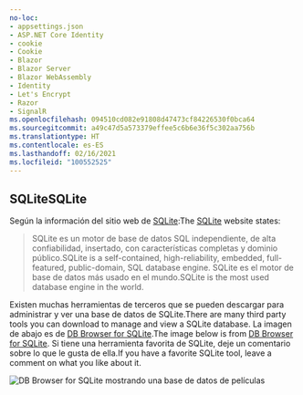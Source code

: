 ```yaml
---
no-loc:
- appsettings.json
- ASP.NET Core Identity
- cookie
- Cookie
- Blazor
- Blazor Server
- Blazor WebAssembly
- Identity
- Let's Encrypt
- Razor
- SignalR
ms.openlocfilehash: 094510cd082e91808d47473cf84226530f0bca64
ms.sourcegitcommit: a49c47d5a573379effee5c6b6e36f5c302aa756b
ms.translationtype: HT
ms.contentlocale: es-ES
ms.lasthandoff: 02/16/2021
ms.locfileid: "100552525"
---
```

## <a name="sqlite"></a><span data-ttu-id="75354-101">SQLite</span><span class="sxs-lookup"><span data-stu-id="75354-101">SQLite</span></span>

<span data-ttu-id="75354-102">Según la información del sitio web de [SQLite](https://www.sqlite.org/):</span><span class="sxs-lookup"><span data-stu-id="75354-102">The [SQLite](https://www.sqlite.org/) website states:</span></span>

> <span data-ttu-id="75354-103">SQLite es un motor de base de datos SQL independiente, de alta confiabilidad, insertado, con características completas y dominio público.</span><span class="sxs-lookup"><span data-stu-id="75354-103">SQLite is a self-contained, high-reliability, embedded, full-featured, public-domain, SQL database engine.</span></span> <span data-ttu-id="75354-104">SQLite es el motor de base de datos más usado en el mundo.</span><span class="sxs-lookup"><span data-stu-id="75354-104">SQLite is the most used database engine in the world.</span></span>

<span data-ttu-id="75354-105">Existen muchas herramientas de terceros que se pueden descargar para administrar y ver una base de datos de SQLite.</span><span class="sxs-lookup"><span data-stu-id="75354-105">There are many third party tools you can download to manage and view a SQLite database.</span></span> <span data-ttu-id="75354-106">La imagen de abajo es de [DB Browser for SQLite](https://sqlitebrowser.org/).</span><span class="sxs-lookup"><span data-stu-id="75354-106">The image below is from [DB Browser for SQLite](https://sqlitebrowser.org/).</span></span> <span data-ttu-id="75354-107">Si tiene una herramienta favorita de SQLite, deje un comentario sobre lo que le gusta de ella.</span><span class="sxs-lookup"><span data-stu-id="75354-107">If you have a favorite SQLite tool, leave a comment on what you like about it.</span></span>

![DB Browser for SQLite mostrando una base de datos de películas](~/tutorials/first-mvc-app-xplat/working-with-sql/_static/dbb.png)
